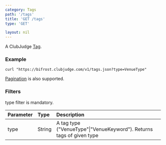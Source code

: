 ```yaml
---
category: Tags
path: '/tags'
title: 'GET /tags'
type: 'GET'

layout: nil
---
```


A ClubJudge [Tag](#/tag-model).

### Example

```
curl "https://bifrost.clubjudge.com/v1/tags.json?type=VenueType"
```

[Pagination](#/pagination) is also supported.



### Filters

type filter is mandatory.

| Parameter  |   Type  |                 Description                           |
| :--------- | :------ | :---------------------------------------------------- |
| type       | String  | A tag type ("VenueType"\|"VenueKeyword"). Returns tags of given type |
